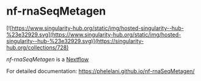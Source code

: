 # nf-rnaSeqMetagen
[![https://www.singularity-hub.org/static/img/hosted-singularity--hub-%23e32929.svg](https://www.singularity-hub.org/static/img/hosted-singularity--hub-%23e32929.svg)](https://singularity-hub.org/collections/728)


*nf-rnaSeqMetagen* is a [Nextflow](http://nextflow.io/)

For detailed documentation: https://phelelani.github.io/nf-rnaSeqMetagen/


<!-- To use the `nf-rnaSeqMetagen` pipeline, the following dependencies are required: -->
<!--    1. Installed softwares: -->
<!--       - [`Nextflow`](https://www.nextflow.io/) -->
<!--       - [`Singularity`](http://singularity.lbl.gov/) -->
<!--    2. Reference genome, annotation and indexes -->
<!--       - Reference genome (`.fa`/`.fasta`) and genome annotation (`.gtf`) files. -->
<!--       - Reference genome indexes (`bowtie2` & `STAR` - see *1.3.* below on how to generate the indexes). -->
 
<!-- --- -->

<!-- <p align="center"> -->
<!--   <img width="600" src="nf-rnaSeqMetagen.png"> -->
<!-- </p> -->

<!-- ## 1. Obtaining the `nf-rnaSeqMetagen` pipeline and preparing data -->
<!-- First, you need to clone the `nf-rnaSeqMetagen` repository onto you machine. You can either use `git` or `nextflow` (see the two methods below). I recommend using `nextflow` and creating you own `config` file (will explain later) for executing the workflow in the directory of your choosing. The rest of this documentation assumes that you have used `nextflow` to clone this workflow - If your're an expert and have used `git` to clone the workflow - you know what to do :) -->
<!-- ```bash -->
<!-- ## Using nextflow -->
<!-- nextflow pull https://github.com/phelelani/nf-rnaSeqMetagen -->
<!-- ``` -->
<!-- Content of the repository (will be in "$HOME/.nextflow/assets/phelelani/nf-rnaSeqCount"): -->
<!-- ```bash -->
<!-- nf-rnaSeqMetagen -->
<!-- |--containers                       ## Folder for Singularity images and recipes (in case you want to build yourself). All downloaded images go here! -->
<!-- |  |--Singularity.kraken2           ## Singularity recipe file for -->
<!-- |  |--Singularity.multiQC           ## Singularity recipe file for -->
<!-- |  |--Singularity.star              ## Singularity recipe file for -->
<!-- |  |--Singularity.trinity           ## Singularity recipe file for -->
<!-- |  |--Singularity.upset             ## Singularity recipe file for -->
<!-- |--templates                        ## Folder for extra scripts for the pipeline. -->
<!-- |  |--create_matrix.R               ## Script for -->
<!-- |  |--get_taxons.sh                 ## Script for -->
<!-- |--LICENSE                          ## Duh! -->
<!-- |--main.config                      ## User configuration file! All inputs, outputs and options GO HERE!! ONLY file that SHOULD be modified by user! -->
<!-- |--main.nf                          ## Main nf-rnaSeqMetagen nextflow scripts. -->
<!-- |--nextflow.config                  ## Pipeline configuration file! DO NOT EDIT!!! -->
<!-- |--nf-rnaSeqMetagen.png             ## Pipeline flow diagram -->
<!-- |--README.md                        ## Duh! -->
<!-- ``` -->
<!-- To get the `help menu` for the workflow, execute the following from anywherre on your system aftercloning the repository: -->
<!-- ``` -->
<!-- nextflow run nf-rnaSeqMetagen --help -->
<!-- ``` -->
<!-- The command above will give you the following usage information and options for running the `nf-rnaSeqMetagen` workflow: -->
<!-- ``` -->
<!-- ==================================================================================================== -->
<!-- #####################################  nf-rnaSeqMetagen v0.2   ##################################### -->
<!-- ==================================================================================================== -->

<!-- USAGE: -->
<!-- nextflow run nf-rnaSeqMetagen -profile "slurm" --data "/path/to/data" --genome "/path/to/genome.fa" --genes "/path/to/genes.gtf" -->

<!-- HELP: -->
<!-- nextflow run nf-rnaSeqMetagen --help -->

<!-- MANDATORY ARGUEMENTS: -->
<!-- -profile     STRING    Executor to be used. Available options: -->
<!-- 				"standard"          : Local execution (no job scheduler). -->
<!--                 "slurm"             : SLURM scheduler. -->
<!-- --mode       STRING    To specify which step of the workflow you are running (see https://github.com/phelelani/nf-rnaSeqMetagen). -->
<!--                        Available options: -->
<!-- 				"prep.Containers"   : For downloading Singularity containers used in this workflow. -->
<!--                 "prep.STARIndex"    : For indexing your reference genome using STAR. -->
<!--                 "prep.BowtieIndex"  : For indexing your reference genome using Bowtie2. -->
<!--                 "prep.KrakenDB"     : For building the Kraken2 database. -->
<!--                 "run.FilterClassify": For performing metagenomics analysis, i.e., filtering and classification. -->
<!-- --data       FOLDER    Path to where the input data (FASTQ files) is located. Supported FASTQ files: -->
<!-- 				[ fastq | fastq.gz | fastq.bz2 | fq | fq.gz | fq.bz2 ] -->
<!-- --genome     FILE      The whole genome FASTA sequence. Supported FASTA files: -->
<!--     			[ fasta | fa | fna ] -->
<!-- --genes      FILE      The genome annotation GFT file. Supported GTF file: -->
<!-- 				[ gtf ] -->
<!-- --db         FOLDER    Path to where the Kraken2 database will be saved (or where it is located if already created). -->
<!--                        Default: $PWD/kraken2db -->

<!-- OPTIONAL ARGUEMENTS: -->
<!-- --help                 To show this menu. -->
<!-- --out        FOLDER    Path to where the output should be directed. -->
<!--                        Default: $PWD/results_nf-rnaSeqMetagen -->
<!-- --pairedEnd            If working with paired-end FASTQ files (default). -->
<!-- --singleEnd            If working with single-end FASTQ files. -->
<!-- --max_memory STRING    Maximum memory you have access to. -->
<!--                        Default: "200.GB" -->
<!-- --max_cpus   STRING    Maximum CPUs you have access to. -->
<!--                        Default: "24" -->
<!-- --max_time   STRING    Maximum time you have access to. -->
<!--                        Default: "24.h" -->
<!-- ==================================================================================================== -->
<!-- ``` -->

<!-- --- -->

<!-- ### 1.1. Download test datasets (optional) -->
<!-- We will now download the reference genome (along with its annotation file) from Ensembl. We will also download the FASTQ files from the H3ABioNet site, which we will analyse using the `nf-rnaSeqMetagen` workflow. *__NB__: Skip this section if you have your own data to analyse using this workflow! This section is only for getting data to practice using the `nf-rnaSeqMetagen` workflow!* -->

<!-- - [x] Download and decompress the mouse reference genome along with its annotation: -->
<!-- ``` -->
<!-- ## Make a directory for the reference genome: -->
<!-- mkdir reference -->

<!-- ## Download the reference genome (FASTA) and annotation file (GTF) files and put them into the newlly created directory: -->
<!-- wget -c -O reference/genome.fa.gz ftp://ftp.ensembl.org/pub/release-68/fasta/mus_musculus/dna/Mus_musculus.GRCm38.68.dna.toplevel.fa.gz -->
<!-- wget -c -O reference/genes.gtf.gz ftp://ftp.ensembl.org/pub/release-68/gtf/mus_musculus/Mus_musculus.GRCm38.68.gtf.gz -->
<!-- gunzip reference/genome.fa.gz -->
<!-- gunzip reference/genes.gtf.gz -->
<!-- ``` -->

<!-- - [x] Download RNA-seq test dataset from H3ABioNet: -->
<!-- ``` -->
<!-- ## Make a directory for the data: -->
<!-- mkdir data -->

<!-- ## Download the data: -->
<!-- for sample in sample{37..42}_R{1,2}.fastq.gz; do wget -c -O data/$sample http://h3data.cbio.uct.ac.za/assessments/RNASeq/practice/dataset/$sample; done -->
<!-- ``` -->
<!-- ### 1.2. Download the `Singularity` containers (required to execute the pipeline): -->
<!-- ```bash -->
<!-- nextflow run nf-rnaSeqMetagen -profile slurm --mode prep.Containers -->
<!-- ``` -->

<!-- ### 1.3. Generating genome indexes. -->
<!-- To generate the `STAR` and `Bowtie2` genome indexes, run the following commands: -->
<!-- ```bash -->
<!-- ## Generate STAR indexes -->
<!-- nextflow run nf-rnaSeqMetagen -profile slurm --mode prep.STARIndex --genome "$PWD/reference/genome.fa" --genes "$PWD/reference/genes.gtf" -->

<!-- ## Generate Bowtie2 indexes: -->
<!-- nextflow run nf-rnaSeqMetagen -profile slurm --mode prep.BowtieIndex --genome "$PWD/reference/genome.fa" --genes "$PWD/reference/genes.gtf" -->
<!-- ``` -->

<!-- ### 1.4. Creating the Kraken2 database: -->
<!-- To create the Kraken2 database, run the following command: -->
<!-- ```bash -->
<!-- ## Create Kraken2 database -->
<!-- nextflow run nf-rnaSeqMetagen -profile slurm --mode prep.KrakenDB --db $PWD/K2DB -->
<!-- ``` -->

<!-- We are now ready to execute the workflow! -->

<!-- --- -->

<!-- ## 2. Executing the main `nf-rnaSeqMetagen` pipeline -->
<!-- As seen on the `help menu` above, there are a couple of options that you can use with this workflow. It can become a bit tedious and confusing having to specify these commands everytime you have to execute the each section for the analysis. To make your life easier, we will create a configuration script that we will use in this tutorial (we will pass this using the `-c` option of `nextflow`). You can name it whatever you want, but for now, lets call it `myparams.config`. We will add the mandatory arguements for now, but as you become more farmiliar with the workflow - you can experiment with other options. You can use your favourite text editor to create the `myparams.config` file. Copy and paste the the parameters below: -->
<!-- ``` -->
<!-- params { -->
<!--     data    = "$PWD/data" -->
<!--     db      = "$PWD/K2DB" -->
<!--     genome  = "$PWD/reference/genome.fa" -->
<!--     genes   = "$PWD/reference/genes.fa" -->
<!-- } -->
<!-- ``` -->
<!-- Obviously - the above `myparams.config` assumes that you have been following this tutorial. If you have your data lying around somewhere in your system, you need to put the full path to where your the `data`, `genome` and `genes` files are. Since the `--mode` will keep changing, we will add this on the command as we do the analysis. Now that we have the mandatory arguements in our `myparams.config`, lets do some analysis -->

<!-- ### 2.1. Read Filtering and Classification: -->
<!-- To perform filtering of host reads and classification of exogeneous reads, use this command: -->
<!-- ```bash -->
<!-- nextflow run nf-rnaSeqMetagen -profile slurm --mode run.FilterClassify -c myparams.config -->
<!-- ``` -->

<!-- --- -->

<!-- ## 3. Explore `nf-rnaSeqMetagen` results -->

<!-- ``` -->
<!-- - [1] Sample analysis directories  =>    `<output_directory>/<sample_1> .. <sample_N>` -->
<!-- - [2] MultiQC                      =>    `<output_directory>/MultiQC` -->
<!-- - [3] Upset tool                   =>    `<output_directory>/upset` -->
<!-- - [4] Workflow tracing             =>    `<output_directory>/workflow-tracing -->
<!-- ``` -->
<!-- In addition to the directories created in the results directory, a directory `workflow-tracing` is created to monitor the resources used for filtering and classification. This directory will contain 4 files: -->
<!-- - `nf-rnaSeqMetagen_report.html` -->
<!-- - `nf-rnaSeqMetagen_timeline.html` -->
<!-- - `nf-rnaSeqMetagen_trace.txt` -->
<!-- - `nf-rnaSeqMetagen_flow.dot` -->

<!-- These files contain detailed information on the resources (CPU, MEMORY and TIME) usage of each of the process in the pipeline. The `<output_directory>` directory structure is summarized below: -->

<!-- ```bash -->
<!-- <output_directory> -->
<!-- |--<sample_1> -->
<!-- |  |--<sample_1>.fasta.html -->
<!-- |  |--<sample_1>.reads.html -->
<!-- |  |--<sample_1>_classified.fasta -->
<!-- |  |--<sample_1>_fasta.krak -->
<!-- |  |--<sample_1>_fasta.kron -->
<!-- |  |--<sample_1>_reads.kron -->
<!-- |  |--taxon_sequences -->
<!-- |  |  |--taxid<1>.fasta .. taxid<n>.fasta -->
<!-- |  |--trinity_<sample_1> -->
<!-- |  |  |--Trinity.fasta -->
<!-- .. -->
<!-- |--<sample_N> -->
<!-- |  |--<sample_N>.fasta.html -->
<!-- |  |--<sample_N>.reads.html -->
<!-- |  |--<sample_N>_classified.fasta -->
<!-- |  |--<sample_N>_fasta.krak -->
<!-- |  |--<sample_N>_fasta.kron -->
<!-- |  |--<sample_N>_reads.kron -->
<!-- |  |--taxon_sequences -->
<!-- |  |  |--taxid<1>.fasta .. taxid<n>.fasta -->
<!-- |  |--trinity_<sample_N> -->
<!-- |  |  |--Trinity.fasta -->
<!-- |--MultiQC -->
<!-- |  |--multiqc_data -->
<!-- |  |--multiqc_report.html -->
<!-- |--upset -->
<!-- |  |--data -->
<!-- |  |  |--nf-rnaSeqMetagen.csv -->
<!-- |  |  |--nf-rnaSeqMetagen.json -->
<!-- |--workflow-tracing -->
<!-- |  |--nf-rnaSeqMetagen_{report.html,timeline.html,trace.txt,flow.dot} -->
<!-- ``` -->
<!-- **NB:** I am working on further improving the pipleine and the associated documentation, feel free to share comments and suggestions! -->

<!-- --- -->
